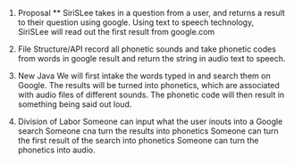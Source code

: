 1) Proposal **
SiriSLee takes in a question from a user, and returns a result to their question using google. 
Using text to speech technology, SiriSLee will read out the first result from google.com



2) File Structure/API
record all phonetic sounds and take phonetic codes from words in google result and return the string in audio text to speech. 

3) New Java
We will first intake the words typed in and search them on Google.
The results will be turned into phonetics, which are associated with audio files of different sounds.
The phonetic code will then result in something being said out loud.
4) Division of Labor
Someone can input what the user inouts into a Google search
Someone cna turn the results into phonetics
Someone can turn the first result of the search into phonetics
Someone can turn the phonetics into audio.
